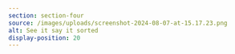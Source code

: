 ```yaml
---
section: section-four
source: /images/uploads/screenshot-2024-08-07-at-15.17.23.png
alt: See it say it sorted
display-position: 20
---
```

